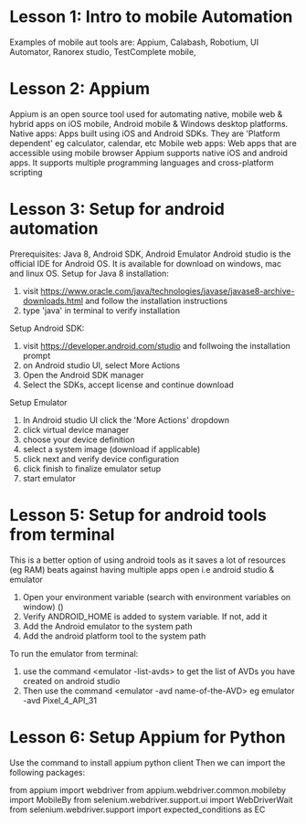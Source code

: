 # Lesson 1: Intro to mobile Automation
Examples of mobile aut tools are: Appium, Calabash, Robotium, UI Automator, Ranorex studio, TestComplete mobile, 

# Lesson 2: Appium 
Appium is an open source tool used for automating native, mobile web & hybrid apps on iOS mobile, Android mobile 
& Windows desktop platforms.
Native apps: Apps built using iOS and Android SDKs. They are 'Platform dependent' eg calculator, calendar, etc
Mobile web apps: Web apps that are accessible using mobile browser
Appium supports native iOS and android apps. 
It supports multiple programming languages and cross-platform scripting

# Lesson 3: Setup for android automation
Prerequisites: Java 8, Android SDK, Android Emulator
Android studio is the official IDE for Android OS. It is available for download on windows, mac and linux OS.
Setup for Java 8 installation:
1. visit https://www.oracle.com/java/technologies/javase/javase8-archive-downloads.html and follow the installation instructions
2. type 'java' in terminal to verify installation

Setup Android SDK:
1. visit https://developer.android.com/studio and follwoing the installation prompt
2. on Android studio UI, select More Actions
3. Open the Android SDK manager
4. Select the SDKs, accept license and continue download

Setup Emulator
1. In Android studio UI click the 'More Actions' dropdown
2. click virtual device manager 
3. choose your device definition
4. select a system image (download if applicable)
5. click next and verify device configuration
6. click finish to finalize emulator setup
7. start emulator


# Lesson 5: Setup for android tools from terminal
This is a better option of using android tools as it saves a lot of resources (eg RAM) beats against having multiple apps open i.e android studio & emulator
1. Open your environment variable (search with environment variables on window) ()
2. Verify ANDROID_HOME is added to system variable. If not, add it
3. Add the Android emulator to the system path
4. Add the android platform tool to the system path

To run the emulator from terminal:
1. use the command <emulator -list-avds> to get the list of AVDs you have created on android studio
2. Then use the command <emulator -avd name-of-the-AVD> eg emulator -avd Pixel_4_API_31

# Lesson 6: Setup Appium for Python
Use the command to install appium python client <pip install Appium-Python-Client>
Then we can import the following packages:

from appium import webdriver
from appium.webdriver.common.mobileby import MobileBy
from selenium.webdriver.support.ui import WebDriverWait
from selenium.webdriver.support import expected_conditions as EC